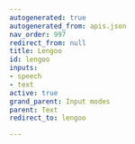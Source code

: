 ```yaml
---
autogenerated: true
autogenerated_from: apis.json
nav_order: 997
redirect_from: null
title: Lengoo
id: lengoo
inputs:
- speech
- text
active: true
grand_parent: Input modes
parent: Text
redirect_to: lengoo

---
```


